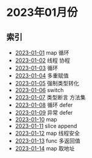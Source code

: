 # 2023年01月份

## 索引

- [2023-01-01](./01/README.md) map 循环
- [2023-01-02](./02/README.md) 线程 协程
- [2023-01-03](./03/README.md) 循环
- [2023-01-04](./04/README.md) 多重赋值
- [2023-01-05](./05/README.md) 强制类型转化
- [2023-01-06](./06/README.md) switch
- [2023-01-07](./07/README.md) 类型断言 方法集
- [2023-01-08](./08/README.md) 循环 defer
- [2023-01-09](./09/README.md) 异常 defer
- [2023-01-10](./10/README.md) map
- [2023-01-11](./11/README.md) slice append
- [2023-01-12](./12/README.md) map 线程安全
- [2023-01-13](./13/README.md) func 多返回值
- [2023-01-14](./14/README.md) map 取地址

